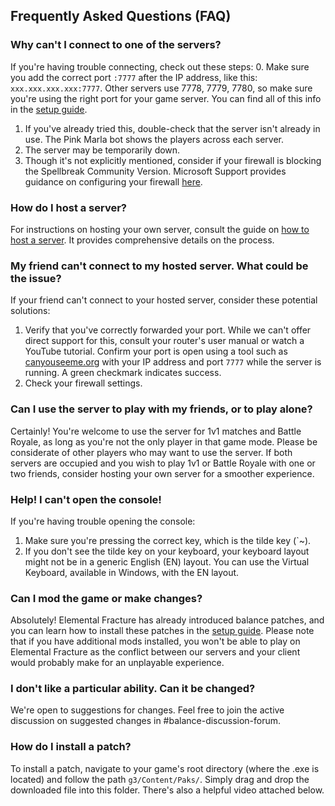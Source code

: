 ## Frequently Asked Questions (FAQ)

### Why can't I connect to one of the servers?
If you're having trouble connecting, check out these steps:
0. Make sure you add the correct port `:7777` after the IP address, like this: `xxx.xxx.xxx.xxx:7777`. Other servers use 7778, 7779, 7780, so make sure you're using the right port for your game server. You can find all of this info in the [setup guide](guide.md). 
1. If you've already tried this, double-check that the server isn't already in use. The Pink Marla bot shows the players across each server.
2. The server may be temporarily down.
3. Though it's not explicitly mentioned, consider if your firewall is blocking the Spellbreak Community Version. Microsoft Support provides guidance on configuring your firewall [here](https://support.microsoft.com/en-us/windows/firewall-network-protection-in-windows-security-aef9838b-d081-fd75-3b1b-e5fa794c003b).
### How do I host a server?
For instructions on hosting your own server, consult the guide on [how to host a server](hosting.md). It provides comprehensive details on the process.
### My friend can't connect to my hosted server. What could be the issue?
If your friend can't connect to your hosted server, consider these potential solutions:
1. Verify that you've correctly forwarded your port. While we can't offer direct support for this, consult your router's user manual or watch a YouTube tutorial. Confirm your port is open using a tool such as [canyouseeme.org](https://canyouseeme.org/) with your IP address and port `7777` while the server is running. A green checkmark indicates success.
2. Check your firewall settings.
### Can I use the server to play with my friends, or to play alone?
Certainly! You're welcome to use the server for 1v1 matches and Battle Royale, as long as you're not the only player in that game mode. Please be considerate of other players who may want to use the server. If both servers are occupied and you wish to play 1v1 or Battle Royale with one or two friends, consider hosting your own server for a smoother experience.
### Help! I can't open the console!
If you're having trouble opening the console:
1. Make sure you're pressing the correct key, which is the tilde key (`~).
2. If you don't see the tilde key on your keyboard, your keyboard layout might not be in a generic English (EN) layout. You can use the Virtual Keyboard, available in Windows, with the EN layout.
### Can I mod the game or make changes?
Absolutely! Elemental Fracture has already introduced balance patches, and you can learn how to install these patches in the [setup guide](guide.md). Please note that if you have additional mods installed, you won't be able to play on Elemental Fracture as the conflict between our servers and your client would probably make for an unplayable experience.
### I don't like a particular ability. Can it be changed?
We're open to suggestions for changes. Feel free to join the active discussion on suggested changes in #balance-discussion-forum.
### How do I install a patch?
To install a patch, navigate to your game's root directory (where the .exe is located) and follow the path `g3/Content/Paks/`. Simply drag and drop the downloaded file into this folder. There's also a helpful video attached below.
